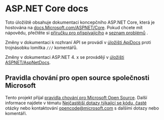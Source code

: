 # <a name="aspnet-core-docs"></a>ASP.NET Core docs

Toto úložiště obsahuje dokumentaci koncepčního ASP.NET Core, která je hostována na [docs.Microsoft.com/ASPNET/Core](https://docs.microsoft.com/aspnet/core). Pokud chcete mít nápovědu, přečtěte si [příručku pro přispívajícího](CONTRIBUTING.md) a [seznam problémů](https://github.com/aspnet/Docs/issues) .

Změny v dokumentaci k rozhraní API se provádí v [úložišti ApiDocs](https://github.com/aspnet/ApiDocs) proti trojnásobku lomítka `///` komentářů.

Změny v dokumentaci ASP.NET 4. x se provádějí v [úložišti ASPNET/AspNetDocs](https://github.com/aspnet/AspNetDocs).

## <a name="microsoft-open-source-code-of-conduct"></a>Pravidla chování pro open source společnosti Microsoft

Tento projekt přijal [pravidla chování pro Microsoft Open Source](https://opensource.microsoft.com/codeofconduct/).
Další informace najdete v tématu [Nejčastější dotazy týkající se kódu, časté](https://opensource.microsoft.com/codeofconduct/faq/) otázky nebo kontaktování [opencode@microsoft.com](mailto:opencode@microsoft.com) s dalšími dotazy nebo komentáři.